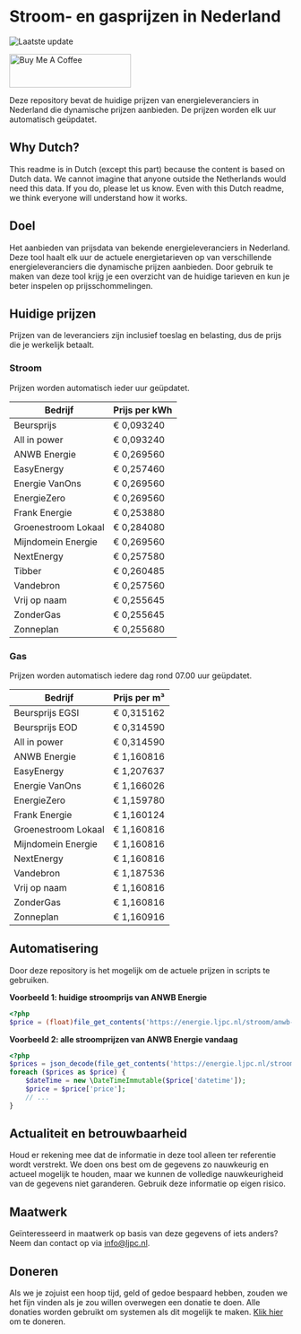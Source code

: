 # Stroom- en gasprijzen in Nederland

![Laatste update](https://img.shields.io/badge/laatste%20update-2025--08--13%2005%3A00%20CET-brightgreen)

<a href="https://www.buymeacoffee.com/Lars-" target="_blank"><img src="https://cdn.buymeacoffee.com/buttons/v2/default-orange.png" alt="Buy Me A Coffee" height="60" style="height: 60px !important;width: 217px !important;" ></a>

Deze repository bevat de huidige prijzen van energieleveranciers in Nederland die dynamische prijzen aanbieden. De prijzen worden elk uur automatisch geüpdatet.

## Why Dutch?

This readme is in Dutch (except this part) because the content is based on Dutch data. We cannot imagine that anyone outside the Netherlands would need this data. If you do, please let us know. Even with this Dutch readme, we think
everyone will understand how it works.

## Doel

Het aanbieden van prijsdata van bekende energieleveranciers in Nederland. Deze tool haalt elk uur de actuele energietarieven op van verschillende energieleveranciers die dynamische prijzen aanbieden. Door gebruik te maken van deze tool
krijg je een overzicht van de huidige tarieven en kun je beter inspelen op prijsschommelingen.

## Huidige prijzen

Prijzen van de leveranciers zijn inclusief toeslag en belasting, dus de prijs die je werkelijk betaalt.

### Stroom

Prijzen worden automatisch ieder uur geüpdatet.

 Bedrijf | Prijs per kWh 
---------|---------------
Beursprijs | € 0,093240
All in power | € 0,093240
ANWB Energie | € 0,269560
EasyEnergy | € 0,257460
Energie VanOns | € 0,269560
EnergieZero | € 0,269560
Frank Energie | € 0,253880
Groenestroom Lokaal | € 0,284080
Mijndomein Energie | € 0,269560
NextEnergy | € 0,257580
Tibber | € 0,260485
Vandebron | € 0,257560
Vrij op naam | € 0,255645
ZonderGas | € 0,255645
Zonneplan | € 0,255680


### Gas

Prijzen worden automatisch iedere dag rond 07.00 uur geüpdatet.

 Bedrijf | Prijs per m³ 
---------|--------------
Beursprijs EGSI | € 0,315162
Beursprijs EOD | € 0,314590
All in power | € 0,314590
ANWB Energie | € 1,160816
EasyEnergy | € 1,207637
Energie VanOns | € 1,166026
EnergieZero | € 1,159780
Frank Energie | € 1,160124
Groenestroom Lokaal | € 1,160816
Mijndomein Energie | € 1,160816
NextEnergy | € 1,160816
Vandebron | € 1,187536
Vrij op naam | € 1,160816
ZonderGas | € 1,160816
Zonneplan | € 1,160916


## Automatisering

Door deze repository is het mogelijk om de actuele prijzen in scripts te gebruiken.

**Voorbeeld 1: huidige stroomprijs van ANWB Energie**

```php
<?php
$price = (float)file_get_contents('https://energie.ljpc.nl/stroom/anwb-energie-nu.txt');

```

**Voorbeeld 2: alle stroomprijzen van ANWB Energie vandaag**

```php
<?php
$prices = json_decode(file_get_contents('https://energie.ljpc.nl/stroom/all-in-power-vandaag.json'),true);
foreach ($prices as $price) {
    $dateTime = new \DateTimeImmutable($price['datetime']);
    $price = $price['price'];
    // ...
}
```

## Actualiteit en betrouwbaarheid

Houd er rekening mee dat de informatie in deze tool alleen ter referentie wordt verstrekt. We doen ons best om de gegevens zo nauwkeurig en actueel mogelijk te houden, maar we kunnen de volledige nauwkeurigheid van de gegevens niet
garanderen. Gebruik deze informatie op eigen risico.

## Maatwerk

Geïnteresseerd in maatwerk op basis van deze gegevens of iets anders? Neem dan contact op
via [info@ljpc.nl](mailto:info@ljpc.nl?subject=Energie%20prijzen).

## Doneren

Als we je zojuist een hoop tijd, geld of gedoe bespaard hebben, zouden we het fijn vinden als je zou willen overwegen een
donatie te doen. Alle donaties worden gebruikt om systemen als dit mogelijk te
maken. [Klik hier](https://www.buymeacoffee.com/Lars-) om te doneren.
